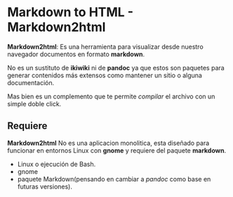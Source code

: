 Markdown to HTML - Markdown2html
==========================================================================================

**Markdown2html**: Es una herramienta para visualizar desde nuestro navegador documentos en formato **markdown**.

No es un sustituto de **ikiwiki** ni de **pandoc** ya que estos son paquetes para generar contenidos más extensos como mantener un sitio o alguna documentación.

Mas bien es un complemento que te permite _compilar_ el archivo con un simple doble click.

Requiere
---------------------------------------
**Markdown2html** No es una aplicacion monolitica, esta diseñado para funcionar en entornos Linux con **gnome** y requiere del paquete **markdown**.

 - Linux o ejecución de Bash.
 - gnome 
 - paquete Markdown(pensando en cambiar a _pandoc_ como base en futuras versiones).

